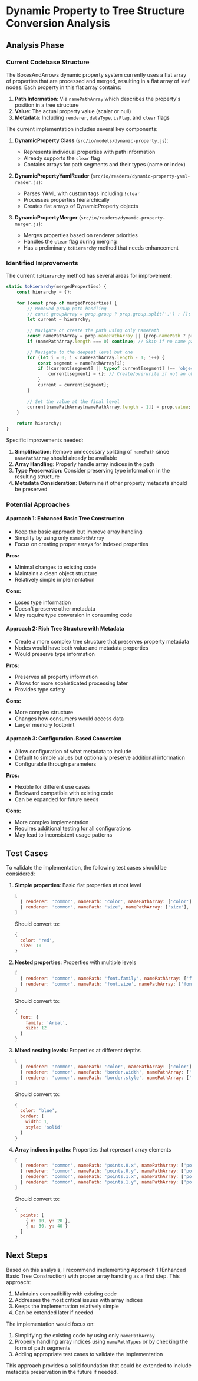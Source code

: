 # Dynamic Property to Tree Structure Conversion Analysis

## Analysis Phase

### Current Codebase Structure

The BoxesAndArrows dynamic property system currently uses a flat array of properties that are processed and merged, resulting in a flat array of leaf nodes. Each property in this flat array contains:

1. **Path Information**: Via `namePathArray` which describes the property's position in a tree structure
2. **Value**: The actual property value (scalar or null)
3. **Metadata**: Including `renderer`, `dataType`, `isFlag`, and `clear` flags

The current implementation includes several key components:

1. **DynamicProperty Class** (`src/io/models/dynamic-property.js`):
   - Represents individual properties with path information
   - Already supports the `clear` flag
   - Contains arrays for path segments and their types (name or index)

2. **DynamicPropertyYamlReader** (`src/io/readers/dynamic-property-yaml-reader.js`):
   - Parses YAML with custom tags including `!clear`
   - Processes properties hierarchically
   - Creates flat arrays of DynamicProperty objects

3. **DynamicPropertyMerger** (`src/io/readers/dynamic-property-merger.js`):
   - Merges properties based on renderer priorities
   - Handles the `clear` flag during merging
   - Has a preliminary `toHierarchy` method that needs enhancement

### Identified Improvements

The current `toHierarchy` method has several areas for improvement:

```javascript
static toHierarchy(mergedProperties) {
    const hierarchy = {};
    
    for (const prop of mergedProperties) {
        // Removed group path handling
        // const groupArray = prop.group ? prop.group.split('.') : []; 
        let current = hierarchy;
        
        // Navigate or create the path using only namePath
        const namePathArray = prop.namePathArray || (prop.namePath ? prop.namePath.split('.') : []);
        if (namePathArray.length === 0) continue; // Skip if no name path

        // Navigate to the deepest level but one
        for (let i = 0; i < namePathArray.length - 1; i++) {
            const segment = namePathArray[i];
            if (!current[segment] || typeof current[segment] !== 'object') {
                current[segment] = {}; // Create/overwrite if not an object
            }
            current = current[segment];
        }
        
        // Set the value at the final level
        current[namePathArray[namePathArray.length - 1]] = prop.value;
    }
    
    return hierarchy;
}
```

Specific improvements needed:

1. **Simplification**: Remove unnecessary splitting of `namePath` since `namePathArray` should already be available
2. **Array Handling**: Properly handle array indices in the path
3. **Type Preservation**: Consider preserving type information in the resulting structure
4. **Metadata Consideration**: Determine if other property metadata should be preserved

### Potential Approaches

#### Approach 1: Enhanced Basic Tree Construction
- Keep the basic approach but improve array handling
- Simplify by using only `namePathArray`
- Focus on creating proper arrays for indexed properties

**Pros:**
- Minimal changes to existing code
- Maintains a clean object structure
- Relatively simple implementation

**Cons:**
- Loses type information
- Doesn't preserve other metadata
- May require type conversion in consuming code

#### Approach 2: Rich Tree Structure with Metadata
- Create a more complex tree structure that preserves property metadata
- Nodes would have both value and metadata properties
- Would preserve type information

**Pros:**
- Preserves all property information
- Allows for more sophisticated processing later
- Provides type safety

**Cons:**
- More complex structure
- Changes how consumers would access data
- Larger memory footprint

#### Approach 3: Configuration-Based Conversion
- Allow configuration of what metadata to include
- Default to simple values but optionally preserve additional information
- Configurable through parameters

**Pros:**
- Flexible for different use cases
- Backward compatible with existing code
- Can be expanded for future needs

**Cons:**
- More complex implementation
- Requires additional testing for all configurations
- May lead to inconsistent usage patterns

## Test Cases

To validate the implementation, the following test cases should be considered:

1. **Simple properties**: Basic flat properties at root level
   ```javascript
   [
     { renderer: 'common', namePath: 'color', namePathArray: ['color'], value: 'red', dataType: 'string' },
     { renderer: 'common', namePath: 'size', namePathArray: ['size'], value: 10, dataType: 'integer' }
   ]
   ```
   Should convert to:
   ```javascript
   {
     color: 'red',
     size: 10
   }
   ```

2. **Nested properties**: Properties with multiple levels
   ```javascript
   [
     { renderer: 'common', namePath: 'font.family', namePathArray: ['font', 'family'], value: 'Arial', dataType: 'string' },
     { renderer: 'common', namePath: 'font.size', namePathArray: ['font', 'size'], value: 12, dataType: 'integer' }
   ]
   ```
   Should convert to:
   ```javascript
   {
     font: {
       family: 'Arial',
       size: 12
     }
   }
   ```

3. **Mixed nesting levels**: Properties at different depths
   ```javascript
   [
     { renderer: 'common', namePath: 'color', namePathArray: ['color'], value: 'blue', dataType: 'string' },
     { renderer: 'common', namePath: 'border.width', namePathArray: ['border', 'width'], value: 1, dataType: 'integer' },
     { renderer: 'common', namePath: 'border.style', namePathArray: ['border', 'style'], value: 'solid', dataType: 'string' }
   ]
   ```
   Should convert to:
   ```javascript
   {
     color: 'blue',
     border: {
       width: 1,
       style: 'solid'
     }
   }
   ```

4. **Array indices in paths**: Properties that represent array elements
   ```javascript
   [
     { renderer: 'common', namePath: 'points.0.x', namePathArray: ['points', '0', 'x'], namePathTypes: ['name', 'index', 'name'], value: 10, dataType: 'integer' },
     { renderer: 'common', namePath: 'points.0.y', namePathArray: ['points', '0', 'y'], namePathTypes: ['name', 'index', 'name'], value: 20, dataType: 'integer' },
     { renderer: 'common', namePath: 'points.1.x', namePathArray: ['points', '1', 'x'], namePathTypes: ['name', 'index', 'name'], value: 30, dataType: 'integer' },
     { renderer: 'common', namePath: 'points.1.y', namePathArray: ['points', '1', 'y'], namePathTypes: ['name', 'index', 'name'], value: 40, dataType: 'integer' }
   ]
   ```
   Should convert to:
   ```javascript
   {
     points: [
       { x: 10, y: 20 },
       { x: 30, y: 40 }
     ]
   }
   ```

## Next Steps

Based on this analysis, I recommend implementing Approach 1 (Enhanced Basic Tree Construction) with proper array handling as a first step. This approach:

1. Maintains compatibility with existing code
2. Addresses the most critical issues with array indices
3. Keeps the implementation relatively simple
4. Can be extended later if needed

The implementation would focus on:
1. Simplifying the existing code by using only `namePathArray`
2. Properly handling array indices using `namePathTypes` or by checking the form of path segments
3. Adding appropriate test cases to validate the implementation

This approach provides a solid foundation that could be extended to include metadata preservation in the future if needed.
